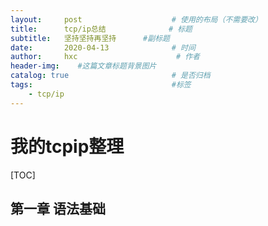 ```yaml
---
layout:     post                    # 使用的布局（不需要改）
title:      tcp/ip总结              # 标题
subtitle:   坚持坚持再坚持      #副标题
date:       2020-04-13              # 时间
author:     hxc                      # 作者
header-img:    #这篇文章标题背景图片
catalog: true                       # 是否归档
tags:                               #标签
    - tcp/ip
---
```

# 我的tcpip整理

[TOC]

## 第一章 语法基础